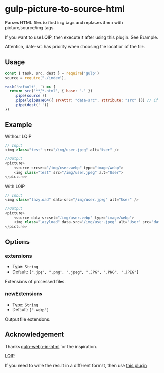 # gulp-picture-to-source-html

Parses HTML files to find img tags and replaces them with picture/source/img tags.

If you want to use LQIP, then execute it after using this plugin. See Example.

Attention, date-src has priority when choosing the location of the file.

## Usage

```javascript
const { task, src, dest } = require('gulp')
source = require("./index"),

task('default', () => {
  return src('**/*.html', { base: '.' })
    .pipe(source())
    .pipe(lqipBase64({ srcAttr: "data-src", attribute: "src" })) // if you need lqip
    .pipe(dest('.'))
})
```

## Example

Without LQIP

```javascript
// Input
<img class="test" src="/img/user.jpeg" alt="User" />

//Output
<picture>
    <source srcset="/img/user.webp" type="image/webp">
    <img class="test" src="/img/user.jpeg" alt="User">
</picture>
```

With LQIP

```javascript
// Input
<img class="lazyload" data-src="/img/user.jpeg" alt="User" />

//Output
<picture>
    <source data-srcset="/img/user.webp" type="image/webp">
    <img class="lazyload" data-src="/img/user.jpeg" alt="User" src="data:image/jpeg;base64,...">
</picture>
```

## Options

### extensions

* Type: `String`
* Default: `[".jpg", ".png", ".jpeg", ".JPG", ".PNG", ".JPEG"]`

Extensions of processed files.

### newExtensions

* Type: `String`
* Default: `[".webp"]`

Output file extensions.

## Acknowledgement

Thanks [gulp-webp-in-html](https://github.com/ixamp/gulp-webp-in-html) for the inspiration.

[LQIP](https://github.com/exuanbo/gulp-lqip-base64)

If you need to write the result in a different format, then use [this plugin](https://github.com/goiblas/gulp-add-source-picture)

